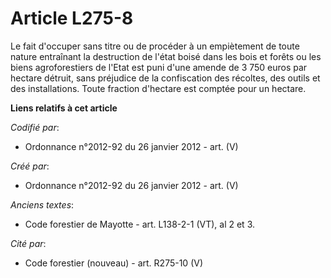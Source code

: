# Article L275-8

Le fait d'occuper sans titre ou de procéder à un empiètement de toute nature entraînant la destruction de l'état boisé dans
les bois et forêts ou les biens agroforestiers de l'Etat est puni d'une amende de 3 750 euros par hectare détruit, sans
préjudice de la confiscation des récoltes, des outils et des installations. Toute fraction d'hectare est comptée pour un
hectare.

**Liens relatifs à cet article**

_Codifié par_:

  - Ordonnance n°2012-92 du 26 janvier 2012 - art. (V)

_Créé par_:

  - Ordonnance n°2012-92 du 26 janvier 2012 - art. (V)

_Anciens textes_:

  - Code forestier de Mayotte - art. L138-2-1 (VT), al 2 et 3.

_Cité par_:

  - Code forestier (nouveau) - art. R275-10 (V)
